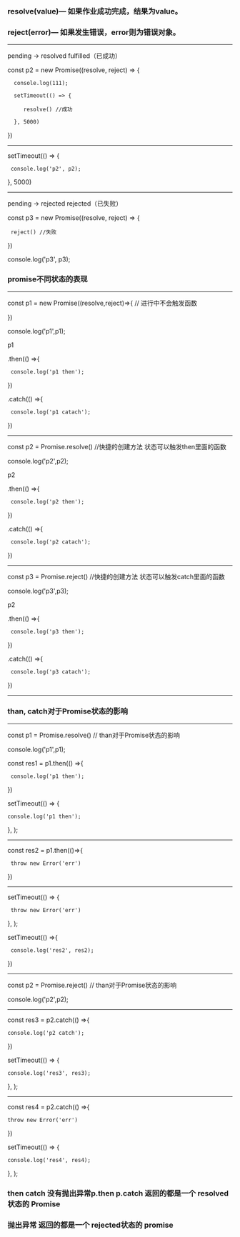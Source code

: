 
### resolve(value)— 如果作业成功完成，结果为value。

### reject(error)— 如果发生错误，error则为错误对象。
***

  pending -> resolved fulfilled（已成功）

  const p2 = new Promise((resolve, reject) => {
 
      console.log(111);
 
      setTimeout(() => {
 
         resolve() //成功
 
      }, 5000)

  })

***

 setTimeout(() => {

     console.log('p2', p2);

 }, 5000)

***

 pending -> rejected rejected（已失败）


 const p3 = new Promise((resolve, reject) => {

     reject() //失败

 })

 console.log('p3', p3);




###  promise不同状态的表现
***
 const p1 = new Promise((resolve,reject)=>{  // 进行中不会触发函数

 })

 console.log('p1',p1);

 p1

 .then(() =>{

     console.log('p1 then');
     

 })

 .catch(() =>{

     console.log('p1 catach');

 })

*** 
 const p2 = Promise.resolve() //快捷的创建方法  状态可以触发then里面的函数

 console.log('p2',p2);

 p2

 .then(() =>{

     console.log('p2 then');

 })

 .catch(() =>{

     console.log('p2 catach');

 })

***

 const p3 = Promise.reject() //快捷的创建方法  状态可以触发catch里面的函数

 console.log('p3',p3);

 p2

 .then(() =>{

     console.log('p3 then');

 })

 .catch(() =>{

     console.log('p3 catach');

 })



***


### than, catch对于Promise状态的影响
***
 const p1 = Promise.resolve()   // than对于Promise状态的影响

 console.log('p1',p1);

 const res1 = p1.then(() =>{

     console.log('p1 then');

 })

 setTimeout(() => {

    console.log('p1 then');

 }, );

***
 const res2 = p1.then(()=>{

     throw new Error('err')

 })
***
 setTimeout(() => {  

     throw new Error('err')

 }, );


 setTimeout(() =>{

     console.log('res2', res2);

 })


***
const p2 = Promise.reject()   // than对于Promise状态的影响

console.log('p2',p2);
***
const res3 = p2.catch(() =>{

    console.log('p2 catch');
     
})

setTimeout(() => {

    console.log('res3', res3);

}, );

***
const res4 = p2.catch(() =>{

    throw new Error('err')

})

setTimeout(() => {

    console.log('res4', res4);

}, );


 ###  then catch 没有抛出异常p.then p.catch 返回的都是一个 resolved状态的 Promise

 ### 抛出异常 返回的都是一个 rejected状态的  promise